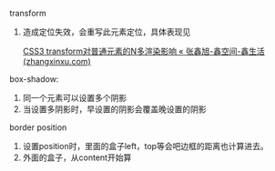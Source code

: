 transform

1. 造成定位失效，会重写此元素定位，具体表现见

   [CSS3 transform对普通元素的N多渲染影响 « 张鑫旭-鑫空间-鑫生活 (zhangxinxu.com)](https://www.zhangxinxu.com/wordpress/2015/05/css3-transform-affect/)

box-shadow:

1. 同一个元素可以设置多个阴影
2. 当设置多阴影时，早设置的阴影会覆盖晚设置的阴影

border position

1. 设置position时，里面的盒子left，top等会吧边框的距离也计算进去。
2. 外面的盒子，从content开始算

